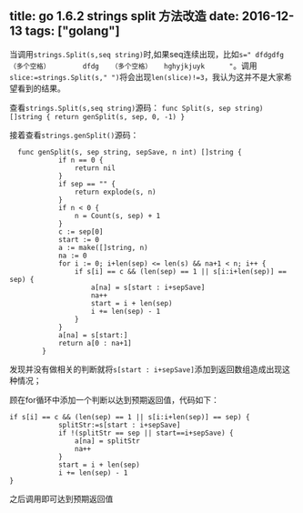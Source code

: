 title: go 1.6.2 strings split 方法改造
date: 2016-12-13
tags: ["golang"]
---

当调用`strings.Split(s,seq string)`时,如果seq连续出现，比如`s=" dfdgdfg              （多个空格）        dfdg   （多个空格）   hghyjkjuyk      "`。调用`slice:=strings.Split(s," ")`将会出现`len(slice)!=3`，我认为这并不是大家希望看到的结果。

查看`strings.Split(s,seq string)`源码：
`func Split(s, sep string) []string { return genSplit(s, sep, 0, -1) }`

接着查看`strings.genSplit()`源码：
```
  func genSplit(s, sep string, sepSave, n int) []string {
			if n == 0 {
				return nil
			}
			if sep == "" {
				return explode(s, n)
			}
			if n < 0 {
				n = Count(s, sep) + 1
			}
			c := sep[0]
			start := 0
			a := make([]string, n)
			na := 0
			for i := 0; i+len(sep) <= len(s) && na+1 < n; i++ {
				if s[i] == c && (len(sep) == 1 || s[i:i+len(sep)] == sep) {
					a[na] = s[start : i+sepSave]
					na++
					start = i + len(sep)
					i += len(sep) - 1
				}
			}
			a[na] = s[start:]
			return a[0 : na+1]
		}
```

发现并没有做相关的判断就将`s[start : i+sepSave]`添加到返回数组造成出现这种情况；

顾在for循环中添加一个判断以达到预期返回值，代码如下：
```
if s[i] == c && (len(sep) == 1 || s[i:i+len(sep)] == sep) {
			splitStr:=s[start : i+sepSave]
			if !(splitStr == sep || start==i+sepSave) {
				a[na] = splitStr
				na++
			}
			start = i + len(sep)
			i += len(sep) - 1
}
```

之后调用即可达到预期返回值
